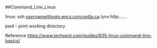 ##Command_Line_Linux



linux:
ssh username@login.encs.concordia.ca
lynx http:……

pwd - print working directory












Reference
https://www.techspot.com/guides/835-linux-command-line-basics/
